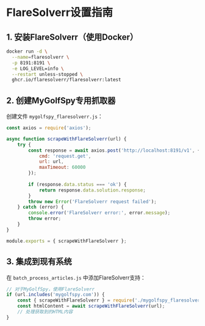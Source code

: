 # FlareSolverr设置指南

## 1. 安装FlareSolverr（使用Docker）
```bash
docker run -d \
  --name=flaresolverr \
  -p 8191:8191 \
  -e LOG_LEVEL=info \
  --restart unless-stopped \
  ghcr.io/flaresolverr/flaresolverr:latest
```

## 2. 创建MyGolfSpy专用抓取器
创建文件 `mygolfspy_flaresolverr.js`：

```javascript
const axios = require('axios');

async function scrapeWithFlareSolverr(url) {
    try {
        const response = await axios.post('http://localhost:8191/v1', {
            cmd: 'request.get',
            url: url,
            maxTimeout: 60000
        });
        
        if (response.data.status === 'ok') {
            return response.data.solution.response;
        }
        throw new Error('FlareSolverr request failed');
    } catch (error) {
        console.error('FlareSolverr error:', error.message);
        throw error;
    }
}

module.exports = { scrapeWithFlareSolverr };
```

## 3. 集成到现有系统
在 `batch_process_articles.js` 中添加FlareSolverr支持：

```javascript
// 对于MyGolfSpy，使用FlareSolverr
if (url.includes('mygolfspy.com')) {
    const { scrapeWithFlareSolverr } = require('./mygolfspy_flaresolverr');
    const htmlContent = await scrapeWithFlareSolverr(url);
    // 处理获取到的HTML内容
}
```